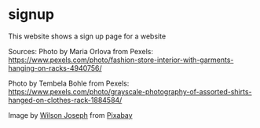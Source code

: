 # signup
This website shows a sign up page for a website



Sources:
Photo by Maria Orlova from Pexels: https://www.pexels.com/photo/fashion-store-interior-with-garments-hanging-on-racks-4940756/


Photo by Tembela Bohle from Pexels: https://www.pexels.com/photo/grayscale-photography-of-assorted-shirts-hanged-on-clothes-rack-1884584/


Image by <a href="https://pixabay.com/users/tuktukdesign-3181967/?utm_source=link-attribution&amp;utm_medium=referral&amp;utm_campaign=image&amp;utm_content=1641918">Wilson Joseph</a> from <a href="https://pixabay.com//?utm_source=link-attribution&amp;utm_medium=referral&amp;utm_campaign=image&amp;utm_content=1641918">Pixabay</a>
